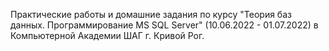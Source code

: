 Практические работы и домашние задания по курсу "Теория баз данных. Программирование MS SQL Server" (10.06.2022 - 01.07.2022) в Компьютерной Академии ШАГ г. Кривой Рог.
